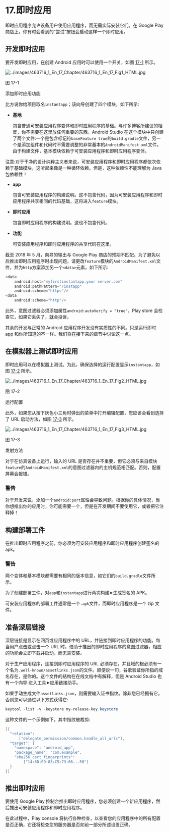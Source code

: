 # 17.即时应用

即时应用程序允许设备用户使用应用程序，而无需实际安装它们。在 Google Play 商店上，你有时会看到的“尝试”按钮会启动这样一个即时应用。

## 开发即时应用

要开发即时应用，在创建 Android 应用时可以使用一个开关，如图 [17-1](#Fig1) 所示。

![../images/463716_1_En_17_Chapter/463716_1_En_17_Fig1_HTML.jpg](../images/463716_1_En_17_Chapter/463716_1_En_17_Fig1_HTML.jpg)

图 17-1

添加即时应用功能

比方说你给项目取名`instantapp`；该向导创建了四个模块，如下所示:

*   **基地**

    包含普通可安装应用程序变体和即时应用程序的基础。与许多博客所建议的相反，你不需要在这里放任何重要的东西。Android Studio 在这个模块中只创建了两个文件:一个是包含标记符`baseFeature true`的`build.gradle`文件，另一个是添加组件和代码时不需要调整的非常基本的`AndroidManifest.xml`文件。由于构建文件，基本模块依赖于可安装应用程序和即时应用程序变体。

注意:对于干净的设计纯粹主义者来说，可安装应用程序和即时应用程序都依次依赖于基础模块，这听起来像是一种循环依赖。但是，这种依赖性不能理解为 Java 包依赖性！

*   **app**

    包含可安装应用程序的构建说明。这不包含代码，因为可安装应用程序和即时应用程序共享相同的代码基础，这将进入`feature`模块。

*   **即时应用**

    包含即时应用程序的构建说明。这也不包含代码。

*   **功能**

    可安装应用程序和即时应用程序的共享代码在这里。

截至 2018 年 5 月，向导的输出与 Google Play 商店的预期不匹配。为了避免以后推出即时应用程序时出现问题，请更改`feature`模块的`AndroidManifest.xml`文件，并为`http`方案添加另一个`<data>`元素，如下所示:

```java
<data
    android:host="myfirstinstantapp.your server.com"
    android:pathPattern="/instapp"
    android:scheme="https"/>
<data
    android:scheme="http"/>

```

此外，意图过滤器必须添加属性`android:autoVerify = "true"`。Play store 会检查它，如果它丢失了，就会投诉。

其余的开发与正常的 Android 应用程序开发没有实质性的不同。只是运行即时 app 和你所知道的不一样。我们将在接下来的章节中讨论这一点。

## 在模拟器上测试即时应用

即时应用可以在模拟器上测试。为此，确保选择的运行配置显示`instantapp`，如图 [17-2](#Fig2) 所示。

![../images/463716_1_En_17_Chapter/463716_1_En_17_Fig2_HTML.jpg](../images/463716_1_En_17_Chapter/463716_1_En_17_Fig2_HTML.jpg)

图 17-2

运行配置

此外，如果您从按下灰色小三角时弹出的菜单中打开编辑配置，您应该会看到选择了 URL 启动方法，如图 [17-3](#Fig3) 所示。

![../images/463716_1_En_17_Chapter/463716_1_En_17_Fig3_HTML.jpg](../images/463716_1_En_17_Chapter/463716_1_En_17_Fig3_HTML.jpg)

图 17-3

发射方法

对于在仿真设备上运行，输入的 URL 是否存在并不重要，但它必须与来自模块`feature`的`AndroidManifest.xml`的意图过滤器内的主机规范相匹配。否则，配置屏幕会报错。

### 警告

对于开发来说，添加一个`android:port`属性会导致问题。根据你的具体情况，当你想推出你的应用时，你可能需要一个，但是在开发期间不要使用它，或者把它注释掉！

## 构建部署工件

在推出即时应用程序之前，你必须为可安装应用程序和即时应用程序创建签名的 apk。

### 警告

两个变体和基本模块都需要有相同的版本信息，如它们的`build.gradle`文件所示。

为了创建部署工件，对`app`和`instantapp`进行两次构建➤生成签名的 APK。

可安装应用程序的部署工件通常是一个`.apk`文件，而即时应用程序是一个 zip 文件。

## 准备深层链接

深层链接是显示在网页或应用程序中的 URL，并链接到即时应用程序的功能。每当用户点击或点击一个 URL 时，借助于推出的即时应用程序的意图过滤器，相应的功能会立即下载并启动，而无需安装。

对于生产应用程序，连接到即时应用程序的 URL 必须存在，并且域的根必须有一个名为`.well-known/assetlinks.json`的文件。顺便说一句，谷歌验证你所指的域名存在，是你的。这个文件的结构在在线文档中有解释，但是 Android Studio 也有一个向导:进入工具➤应用链接助手。

如果手动生成文件`assetlinks.json`，则需要输入证书指纹。除非您已经拥有它，否则您可以通过以下方式获得它:

```java
keytool -list -v -keystore my-release-key.keystore

```

这种文件的一个示例如下，其中指纹被裁剪:

```java
[{
  "relation":
      ["delegate_permission/common.handle_all_urls"],
  "target": {
    "namespace": "android_app",
    "package_name": "com.example",
    "sha256_cert_fingerprints":
        ["14:6D:E9:83:C5:73:06...50"]
  }
}]

```

## 推出即时应用

要使用 Google Play 控制台推出即时应用程序，您必须创建一个新应用程序，然后推出可安装应用程序和即时应用程序。

在此过程中，Play console 将执行各种检查，以查看您的应用程序中的所有配置是否正确，它还将检查您的服务器是否如前一部分所述设置正确。